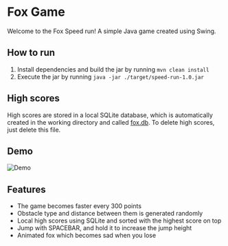 # Fox Game

Welcome to the Fox Speed run! A simple Java game created using Swing.

## How to run

1. Install dependencies and build the jar by running `mvn clean install`
1. Execute the jar by running `java -jar ./target/speed-run-1.0.jar`

## High scores

High scores are stored in a local SQLite database, which is automatically created in the working directory
and called [fox.db](fox.db). To delete high scores, just delete this file.

## Demo

![Demo](https://i.giphy.com/L2vQWz4ZkWfQpMjFh3.gif)

## Features
- The game becomes faster every 300 points
- Obstacle type and distance between them is generated randomly
- Local high scores using SQLite and sorted with the highest score on top
- Jump with SPACEBAR, and hold it to increase the jump height
- Animated fox which becomes sad when you lose
